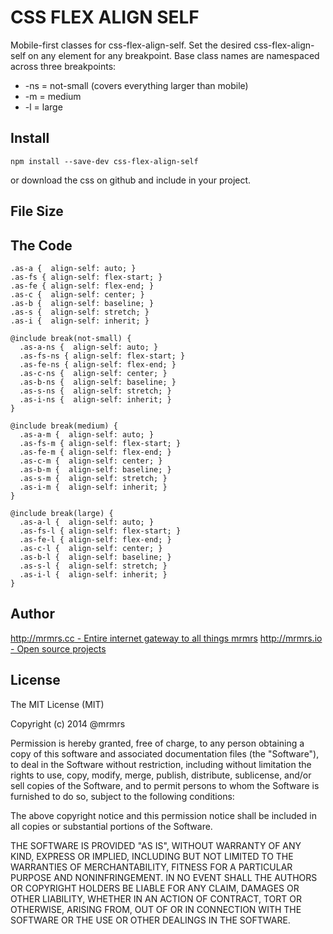 # CSS FLEX ALIGN SELF

  Mobile-first classes for css-flex-align-self.
  Set the desired css-flex-align-self on any element for any breakpoint.
  Base class names are namespaced across three breakpoints:

*  -ns = not-small (covers everything larger than mobile)
*  -m  = medium
*  -l  = large

## Install
```
npm install --save-dev css-flex-align-self
```
or download the css on github and include in your project.

## File Size


## The Code
```
.as-a {  align-self: auto; }
.as-fs { align-self: flex-start; }
.as-fe { align-self: flex-end; }
.as-c {  align-self: center; }
.as-b {  align-self: baseline; }
.as-s {  align-self: stretch; }
.as-i {  align-self: inherit; }

@include break(not-small) {
  .as-a-ns {  align-self: auto; }
  .as-fs-ns { align-self: flex-start; }
  .as-fe-ns { align-self: flex-end; }
  .as-c-ns {  align-self: center; }
  .as-b-ns {  align-self: baseline; }
  .as-s-ns {  align-self: stretch; }
  .as-i-ns {  align-self: inherit; }
}

@include break(medium) {
  .as-a-m {  align-self: auto; }
  .as-fs-m { align-self: flex-start; }
  .as-fe-m { align-self: flex-end; }
  .as-c-m {  align-self: center; }
  .as-b-m {  align-self: baseline; }
  .as-s-m {  align-self: stretch; }
  .as-i-m {  align-self: inherit; }
}

@include break(large) {
  .as-a-l {  align-self: auto; }
  .as-fs-l { align-self: flex-start; }
  .as-fe-l { align-self: flex-end; }
  .as-c-l {  align-self: center; }
  .as-b-l {  align-self: baseline; }
  .as-s-l {  align-self: stretch; }
  .as-i-l {  align-self: inherit; }
}

```

## Author

[http://mrmrs.cc - Entire internet gateway to all things mrmrs](http://mrmrs.cc)
[http://mrmrs.io - Open source projects](http://mrmrs.io)

## License

The MIT License (MIT)

Copyright (c) 2014 @mrmrs

Permission is hereby granted, free of charge, to any person obtaining a copy
of this software and associated documentation files (the "Software"), to deal
in the Software without restriction, including without limitation the rights
to use, copy, modify, merge, publish, distribute, sublicense, and/or sell
copies of the Software, and to permit persons to whom the Software is
furnished to do so, subject to the following conditions:

The above copyright notice and this permission notice shall be included in
all copies or substantial portions of the Software.

THE SOFTWARE IS PROVIDED "AS IS", WITHOUT WARRANTY OF ANY KIND, EXPRESS OR
IMPLIED, INCLUDING BUT NOT LIMITED TO THE WARRANTIES OF MERCHANTABILITY,
FITNESS FOR A PARTICULAR PURPOSE AND NONINFRINGEMENT. IN NO EVENT SHALL THE
AUTHORS OR COPYRIGHT HOLDERS BE LIABLE FOR ANY CLAIM, DAMAGES OR OTHER
LIABILITY, WHETHER IN AN ACTION OF CONTRACT, TORT OR OTHERWISE, ARISING FROM,
OUT OF OR IN CONNECTION WITH THE SOFTWARE OR THE USE OR OTHER DEALINGS IN
THE SOFTWARE.

